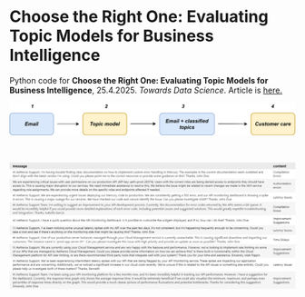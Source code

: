 # Choose the Right One: Evaluating Topic Models for Business Intelligence
Python code for **Choose the Right One: Evaluating Topic Models for Business Intelligence**, 25.4.2025. *Towards Data Science*. 
Article is [here.](https://towardsdatascience.com/choose-the-right-one-evaluating-topic-models-for-business-intelligence/)


<p float="left">

  <img src="pipeline illustration 2.png" width="1200" />
  </br>
</p>


</br>

<p float="left">

  <img src="Deployed fastopic.png" width="1200" />
  </br>
</p>
